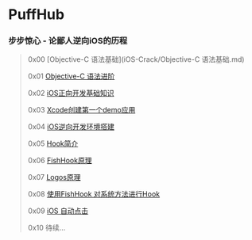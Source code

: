 # PuffHub

### 步步惊心 - 论鄙人逆向iOS的历程
> 0x00 [Objective-C 语法基础](iOS-Crack/Objective-C 语法基础.md)
> 
> 0x01 [Objective-C 语法进阶]()
> 
> 0x02 [iOS正向开发基础知识]()
> 
> 0x03 [Xcode创建第一个demo应用]()
> 
> 0x04 [iOS逆向开发环境搭建]()
> 
> 0x05 [Hook简介]()
> 
> 0x06 [FishHook原理]()
> 
> 0x07 [Logos原理]()
> 
> 0x08 [使用FishHook 对系统方法进行Hook]()
> 
> 0x09 [iOS 自动点击]()
> 
> 0x10 待续...
</details>


